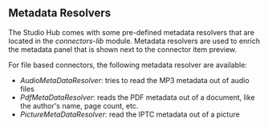 ## Metadata Resolvers

The Studio Hub comes with some pre-defined metadata resolvers that are located in the _connectors-lib_ module.
Metadata resolvers are used to enrich the metadata panel that is shown next to the connector item preview.

For file based connectors, the following metadata resolver are available:
 * _AudioMetaDataResolver_: tries to read the MP3 metadata out of audio files
 * _PdfMetaDataResolver_:  reads the PDF metadata out of a document, like the author's name, page count, etc. 
 * _PictureMetaDataResolver_: read the IPTC metadata out of a picture
